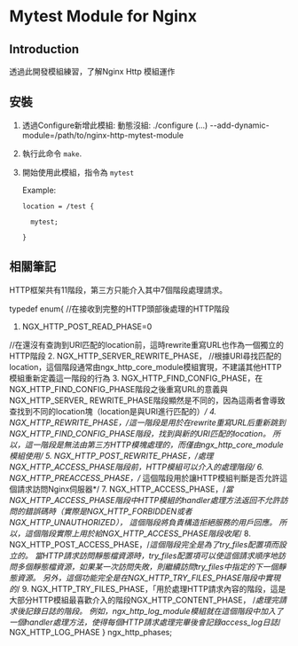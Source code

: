 # Mytest Module for Nginx

## Introduction

透過此開發模組練習，了解Nginx Http 模組運作

## 安裝

   1. 透過Configure新增此模組:
         動態沒組: ./configure (...) --add-dynamic-module=/path/to/nginx-http-mytest-module
       
   2. 執行此命令 `make`.
   
   3. 開始使用此模組，指令為 `mytest`
      
      Example:
          
          location = /test {
             
            mytest;
          
          }
          
## 相關筆記

HTTP框架共有11階段，第三方只能介入其中7個階段處理請求。

typedef enum{
   //在接收到完整的HTTP頭部後處理的HTTP階段
   1. NGX_HTTP_POST_READ_PHASE=0
   
   //在還沒有查詢到URI匹配的location前，這時rewrite重寫URL也作為一個獨立的HTTP階段
   2. NGX_HTTP_SERVER_REWRITE_PHASE，
   //根據URI尋找匹配的location，這個階段通常由ngx_http_core_module模組實現，不建議其他HTTP模組重新定義這一階段的行為
   3. NGX_HTTP_FIND_CONFIG_PHASE，在NGX_HTTP_FIND_CONFIG_PHASE階段之後重寫URL的意義與NGX_HTTP_SERVER_ REWRITE_PHASE階段顯然是不同的，因為這兩者會導致查找到不同的location塊（location是與URI進行匹配的）*/
   4. NGX_HTTP_REWRITE_PHASE，/*這一階段是用於在rewrite重寫URL后重新跳到NGX_HTTP_FIND_CONFIG_PHASE階段，找到與新的URI匹配的location。 所以，這一階段是無法由第三方HTTP模塊處理的，而僅由ngx_http_core_module模組使用*/
   5. NGX_HTTP_POST_REWRITE_PHASE，/*處理NGX_HTTP_ACCESS_PHASE階段前，HTTP模組可以介入的處理階段*/
   6. NGX_HTTP_PREACCESS_PHASE，/* 這個階段用於讓HTTP模組判斷是否允許這個請求訪問Nginx伺服器*/
   7. NGX_HTTP_ACCESS_PHASE，/*當NGX_HTTP_ACCESS_PHASE階段中HTTP模組的handler處理方法返回不允許訪問的錯誤碼時（實際是NGX_HTTP_FORBIDDEN或者NGX_HTTP_UNAUTHORIZED）， 這個階段將負責構造拒絕服務的用戶回應。 所以，這個階段實際上用於給NGX_HTTP_ACCESS_PHASE階段收尾*/
   8. NGX_HTTP_POST_ACCESS_PHASE，/*這個階段完全是為了try_files配置項而設立的。 當HTTP請求訪問靜態檔資源時，try_files配置項可以使這個請求順序地訪問多個靜態檔資源，如果某一次訪問失敗，則繼續訪問try_files中指定的下一個靜態資源。 另外，這個功能完全是在NGX_HTTP_TRY_FILES_PHASE階段中實現的*/
   9. NGX_HTTP_TRY_FILES_PHASE，「用於處理HTTP請求內容的階段，這是大部分HTTP模組最喜歡介入的階段NGX_HTTP_CONTENT_PHASE，
   /*處理完請求後記錄日誌的階段。 例如，ngx_http_log_module模組就在這個階段中加入了一個handler處理方法，使得每個HTTP請求處理完畢後會記錄access_log日誌*/
   NGX_HTTP_LOG_PHASE
} ngx_http_phases;

